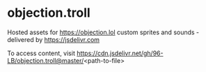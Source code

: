 # objection.troll
Hosted assets for https://objection.lol custom sprites and sounds - delivered by https://jsdelivr.com

To access content, visit https://cdn.jsdelivr.net/gh/96-LB/objection.troll@master/<path-to-file\>
